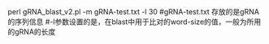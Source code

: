 perl gRNA_blast_v2.pl -m gRNA-test.txt -l 30
#gRNA-test.txt 存放的是gRNA的序列信息
#-l参数设置的是，在blast中用于比对的word-size的值，一般为所用的gRNA的长度
